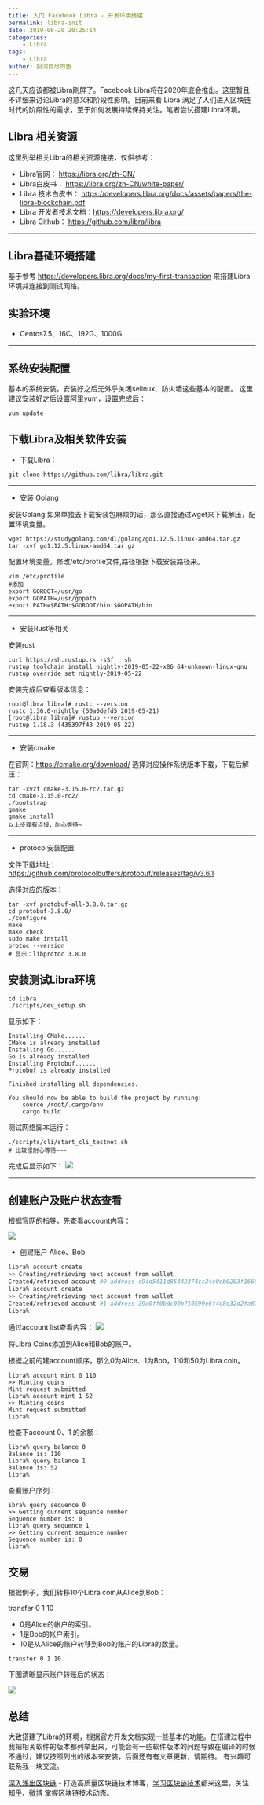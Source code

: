 ```yaml
---
title: 入门 Facebook Libra - 开发环境搭建
permalink: libra-init
date: 2019-06-20 20:25:14
categories: 
    - Libra
tags: 
    - Libra
author: 投河自尽的鱼
---
```


这几天应该都被Libra刷屏了。Facebook Libra将在2020年底会推出。这里暂且不详细来讨论Libra的意义和阶段性影响。目前来看 Libra 满足了人们进入区块链时代的阶段性的需求，至于如何发展持续保持关注。笔者尝试搭建Libra环境。

<!-- more -->


## Libra 相关资源

这里列举相关Libra的相关资源链接，仅供参考：
* Libra官网： https://libra.org/zh-CN/
* Libra白皮书： https://libra.org/zh-CN/white-paper/
* Libra 技术白皮书： https://developers.libra.org/docs/assets/papers/the-libra-blockchain.pdf
* Libra 开发者技术文档：https://developers.libra.org/ 
* Libra Github： https://github.com/libra/libra

---

## Libra基础环境搭建

基于参考 https://developers.libra.org/docs/my-first-transaction
来搭建Libra 环境并连接到测试网络。

## 实验环境

* Centos7.5、16C、192G、1000G

---

## 系统安装配置

基本的系统安装，安装好之后无外乎关闭selinux、防火墙这些基本的配置。
这里建议安装好之后设置阿里yum，设置完成后：

```
yum update
```

## 下载Libra及相关软件安装

* 下载Libra：

```
git clone https://github.com/libra/libra.git
```

---

* 安装 Golang

安装Golang
如果单独去下载安装包麻烦的话，那么直接通过wget来下载解压，配置环境变量。

```
wget https://studygolang.com/dl/golang/go1.12.5.linux-amd64.tar.gz
tar -xvf go1.12.5.linux-amd64.tar.gz
```

配置环境变量。修改/etc/profile文件,路径根据下载安装路径来。

```
vim /etc/profile
#添加
export GOROOT=/usr/go
export GOPATH=/usr/gopath
export PATH=$PATH:$GOROOT/bin:$GOPATH/bin
```

---

* 安装Rust等相关

安装rust

```
curl https://sh.rustup.rs -sSf | sh
rustup toolchain install nightly-2019-05-22-x86_64-unknown-linux-gnu
rustup override set nightly-2019-05-22
```

安装完成后查看版本信息：

```
root@libra libra]# rustc --version
rustc 1.36.0-nightly (50a0defd5 2019-05-21)
[root@libra libra]# rustup --version
rustup 1.18.3 (435397f48 2019-05-22)
```

---

* 安装cmake

在官网：https://cmake.org/download/
选择对应操作系统版本下载，下载后解压：

```
tar -xvzf cmake-3.15.0-rc2.tar.gz
cd cmake-3.15.0-rc2/
./bootstrap
gmake
gmake install
以上步骤有点慢，耐心等待~
```

---

* protocol安装配置

文件下载地址：https://github.com/protocolbuffers/protobuf/releases/tag/v3.6.1

选择对应的版本：

```
tar -xvf protobuf-all-3.8.0.tar.gz
cd protobuf-3.8.0/
./configure
make
make check
sudo make install
protoc --version
# 显示：libprotoc 3.8.0
```

## 安装测试Libra环境

```
cd libra
./scripts/dev_setup.sh
```

显示如下：

```
Installing CMake......
CMake is already installed
Installing Go......
Go is already installed
Installing Protobuf......
Protobuf is already installed

Finished installing all dependencies.

You should now be able to build the project by running:
	source /root/.cargo/env
	cargo build
```

测试网络脚本运行：

```
./scripts/cli/start_cli_testnet.sh
# 比较慢耐心等待~~~
```

完成后显示如下：
![](https://img.learnblockchain.cn/2019/06/15610366965462.png)

---

## 创建账户及账户状态查看

根据官网的指导，先查看account内容：

![](https://img.learnblockchain.cn/2019/06/15610367211287.png)

* 创建账户 Alice、Bob

```bash
libra% account create
>> Creating/retrieving next account from wallet
Created/retrieved account #0 address c94d5411d85442374cc24c0eb0203f1666c9cd681eb4eeedf366905c950c20ee
libra% account create
>> Creating/retrieving next account from wallet
Created/retrieved account #1 address 39c0ff0bdc00b710599e6f4c8c32d2fa873ce360f20b100703eca748e0941f24
libra%
```

通过account list查看内容：
![](https://img.learnblockchain.cn/2019/06/15610367437648.png)


将Libra Coins添加到Alice和Bob的账户。

根据之前的建account顺序，那么0为Alice、1为Bob，110和50为Libra coin。

```
libra% account mint 0 110
>> Minting coins
Mint request submitted
libra% account mint 1 52
>> Minting coins
Mint request submitted
libra%
```

检查下account 0、1 的余额：

```
libra% query balance 0
Balance is: 110
libra% query balance 1
Balance is: 52
libra%
```

查看账户序列：

```
ibra% query sequence 0
>> Getting current sequence number
Sequence number is: 0
libra% query sequence 1
>> Getting current sequence number
Sequence number is: 0
libra%
```

## 交易

根据例子，我们转移10个Libra coin从Alice到Bob：

transfer 0 1 10

* 0是Alice的帐户的索引。
* 1是Bob的帐户索引。
* 10是从Alice的账户转移到Bob的账户的Libra的数量。

```
transfer 0 1 10
```

下图清晰显示账户转账后的状态：

![](https://img.learnblockchain.cn/2019/06/15610368113447.png)

## 总结


大致搭建了Libra的环境，根据官方开发文档实现一些基本的功能。在搭建过程中我把相关软件的版本都列举出来，可能会有一些软件版本的问题导致在编译的时候不通过，建议按照列出的版本来安装，后面还有有文章更新，请期待。
有兴趣可联系我一块交流。


[深入浅出区块链](https://learnblockchain.cn/) - 打造高质量区块链技术博客，[学习区块链技术](https://learnblockchain.cn/2018/01/11/guide/)都来这里，关注[知乎](https://www.zhihu.com/people/xiong-li-bing/activities)、[微博](https://weibo.com/517623789) 掌握区块链技术动态。
